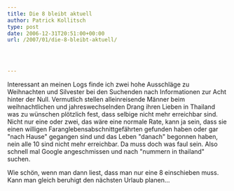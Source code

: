 ```yaml
---
title: Die 8 bleibt aktuell
author: Patrick Kollitsch
type: post
date: 2006-12-31T20:51:00+00:00
url: /2007/01/die-8-bleibt-aktuell/




---
```

Interessant an meinen Logs finde ich zwei hohe Ausschläge zu Weihnachten und Silvester bei den Suchenden nach Informationen zur Acht hinter der Null. Vermutlich stellen alleinreisende Männer beim weihnachtlichen und jahreswechselnden Drang ihren Lieben in Thailand was zu wünschen plötzlich fest, dass selbige nicht mehr erreichbar sind. Nicht nur eine oder zwei, das wäre eine normale Rate, kann ja sein, dass sie einen willigen Faranglebensabschnittgefährten gefunden haben oder gar "nach Hause" gegangen sind und das Leben "danach" begonnen haben, nein alle 10 sind nicht mehr erreichbar. Da muss doch was faul sein. Also schnell mal Google angeschmissen und nach "nummern in thailand" suchen.

Wie schön, wenn man dann liest, dass man nur eine 8 einschieben muss. Kann man gleich beruhigt den nächsten Urlaub planen...
